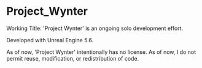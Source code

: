 # Project_Wynter
Working Title: 'Project Wynter' is an ongoing solo development effort. 


Developed with Unreal Engine 5.6.

As of now, 'Project Wynter' intentionally has no license. As of now, I do not permit reuse, modification, or redistribution of code. 
